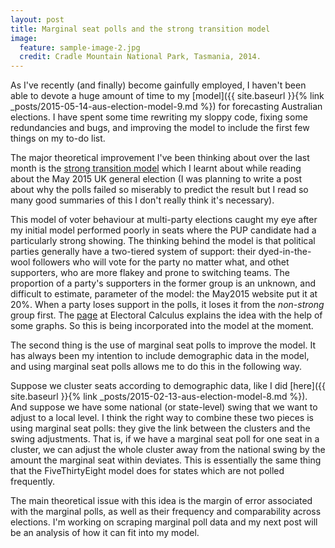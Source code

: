 ```yaml
---
layout: post
title: Marginal seat polls and the strong transition model
image:
  feature: sample-image-2.jpg
  credit: Cradle Mountain National Park, Tasmania, 2014. 
---
```


As I've recently (and finally) become gainfully employed, I haven't been able to devote a huge amount of time to my [model]({{ site.baseurl }}{% link _posts/2015-05-14-aus-election-model-9.md %}) for forecasting Australian elections. I have spent some time rewriting my sloppy code, fixing some redundancies and bugs, and improving the model to include the first few things on my to-do list. 

The major theoretical improvement I've been thinking about over the last month is the [strong transition model](http://www.electoralcalculus.co.uk/strongmodel.html) which I learnt about while reading about the May 2015 UK general election (I was planning to write a post about why the polls failed so miserably to predict the result but I read so many good summaries of this I don't really think it's necessary). 

This model of voter behaviour at multi-party elections caught my eye after my initial model performed poorly in seats where the PUP candidate had a particularly strong showing. The thinking behind the model is that political parties generally have a two-tiered system of support: their dyed-in-the-wool followers who will vote for the party no matter what, and othet supporters, who are more flakey and prone to switching teams. The proportion of a party's supporters in the former group is an unknown, and difficult to estimate, parameter of the model: the May2015 website put it at 20%. When a party loses support in the polls, it loses it from the *non-strong* group first. The [page](http://www.electoralcalculus.co.uk/strongmodel.html) at Electoral Calculus explains the idea with the help of some graphs. So this is being incorporated into the model at the moment. 

The second thing is the use of marginal seat polls to improve the model. It has always been my intention to include demographic data in the model, and using marginal seat polls allows me to do this in the following way. 

Suppose we cluster seats according to demographic data, like I did [here]({{ site.baseurl }}{% link _posts/2015-02-13-aus-election-model-8.md %}). And suppose we have some national (or state-level) swing that we want to adjust to a local level. I think the right way to combine these two pieces is using marginal seat polls: they give the link between the clusters and the swing adjustments. That is, if we have a marginal seat poll for one seat in a cluster, we can adjust the whole cluster away from the national swing by the amount the marginal seat within deviates. This is essentially the same thing that the FiveThirtyEight model does for states which are not polled frequently.

The main theoretical issue with this idea is the margin of error associated with the marginal polls, as well as their frequency and comparability across elections. I'm working on scraping marginal poll data and my next post will be an analysis of how it can fit into my model. 






